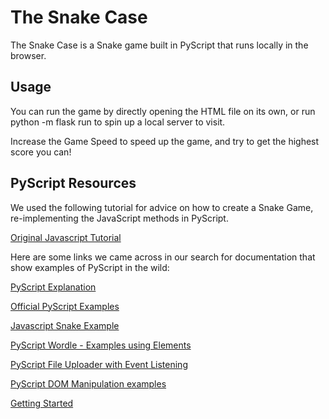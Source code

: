 # The Snake Case

The Snake Case is a Snake game built in PyScript that runs locally in the browser.

## Usage

You can run the game by directly opening the HTML file on its own,
or run python -m flask run to spin up a local server to visit.

Increase the Game Speed to speed up the game, and try to get the highest score you can!

## PyScript Resources

We used the following tutorial for advice on how to create a Snake Game, 
re-implementing the JavaScript methods in PyScript.

[Original Javascript Tutorial](https://www.educative.io/blog/javascript-snake-game-tutorial)

Here are some links we came across in our search for documentation that show examples of PyScript in the wild:

[PyScript Explanation](https://www.marktechpost.com/2022/05/03/meet-pyscript-new-framework-from-anaconda-that-allows-users-to-create-rich-python-applications-in-the-browser-using-htmls-interface/)

[Official PyScript Examples](https://pyscript.net/examples/)

[Javascript Snake Example](https://www.educative.io/blog/javascript-snake-game-tutorial)

[PyScript Wordle - Examples using Elements](https://medium.com/short-bits/pyscript-pt-2-building-wordle-with-pyscript-other-examples-8c62c12e788)

[PyScript File Uploader with Event Listening](https://github.com/amrrs/pyscript-file-uploader/blob/main/index.html)

[PyScript DOM Manipulation examples](https://github.com/pyscript/pyscript/pull/158/files)

[Getting Started](https://levelup.gitconnected.com/pyscript-python-in-the-browser-4c1a578d67f3)
